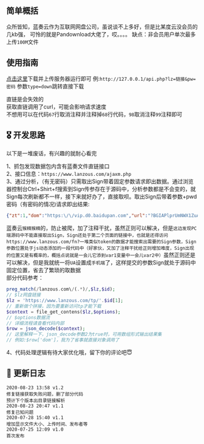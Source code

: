## 简单概括
众所皆知，蓝奏云作为互联网网盘公司，虽说谈不上多好，但是比某度云没会员的几kb强，
可怜的就是Pandownload大佬了，哎。。。。
缺点：非会员用户单次最多上传`100M`文件
## 使用指南
[点击这里](https://github.com/xhgzs/LanzouApi/releases/download/v1.2/LanzouApi-master.zip)下载并上传服务器运行即可
例:`http://127.0.0.1/api.php?lz=链接&pw=密码`
参数`type=down`跳转直接下载

直链是会失效的<br>
获取直链调用了curl，可能会影响请求速度<br>
不想用可以在代码`67`行取消注释并注释掉`68`行代码，`98`取消注释`99`注释即可

## 🎖️ 开发思路
以下是一堆废话，有兴趣的就耐心看完

1、抓包发现数据包内含有蓝奏文件直链接口<br>
2、接口信息：`https://www.lanzous.com/ajaxm.php`<br>
3、通过分析，（有无密码）只需取出Sign带着固定参数请求即出数据。通过浏览器控制台Ctrl+Shirt+f搜索到Sign传参存在于源码中，分析参数都是不会变的，就Sign每次刷新都不一样，接下来就好办了，直接取呗。取出Sign后带着参数+pwd密码（有密码的情况)请求即出结果:
```json
{"zt":1,"dom":"https:\/\/vip.d0.baidupan.com","url":"?BGIAPlprUmNWX1ZuAjcAbAQ7V29U7QC9UtVRsQLqAbtQtFS\/Cs8AsQbcAcEFtFLDWogO4lGVVNAGL1YqXWgAcQQiADFablJqVmVWXwI\/AGUEY1djVD0AOlJlUW8CbQE2UGdUJQoxACcGbQFkBWJSalozDjNROVRwBnFWIF08ADMENABlWjdSKVYwVjICeQAxBG9XfVRpADVSYlFgAjwBMVBjVGEKYAAyBmYBZAVkUmNaNg47UT5UZwY3VmVdZwBjBGYAMlo0UmBWYlZlAm4AMwQ\/VzFUJQB4UjxRJwJ4AXVQI1RmCiUAPQY0AWoFZFJjWjIOOVE2VGYGJ1YkXWgAbARhADFaOlI3VjVWOQJjADgEbFdrVDkAOlJiUXkCeAF1UCBUPgpmAHoGdgExBT1SJFo9DjpRO1RvBjRWZl03ADcEMQBhWj5SIFZ1VnACIQA8BG9XZ1QzADJSYFFhAm0BNlBlVDsKcQAhBjkBJwVsUmJaMw4yUSBUZwY4VmldLwAwBDQAeVo2","inf":"\u6fc0\u6d3b\u4f18\u5316\u5408\u96c6.zip"}
```
蓝奏云`猴精猴精`的，防止被爬，加了注释干扰，虽然正则可以解决，但是`这边发现PC端源码中不能直接取出Sign，Sign还处于第二个页面的链接中，也就是还得访问https://www.lanzous.com/fn?一堆类似token的数据才能搜索出需要的Sign参数，Sign参数位置处于js动态添加的一段代码中（好家伙，又加了注释干扰给正则增加难度，Sign出现的位置又是有概率的，概括点说就是一会儿它添到var1变量中一会儿var2中）`虽然正则还是可以解决，但是我就统一将`UA`设置成`手机端`了，这样提交的参数Sign就处于源码中固定位置，省去了繁琐的取数据<br>
部分代码参考：
```php
preg_match(/lanzous.com\/(.*)/,$lz,$id);
// $lz网盘链接
$lz = 'https://www.lanzous.com/tp/'.$id[1];
// 重新做个拼接，因为要重新访问tp才能下载
$context = file_get_contens($lz,$options);
// $options数据流
// 详细流程请查看代码内部
$row = json_decode($context);
// 这里解释一下，json_decode参数2为true时，可用数组形式输出结果集
// 例如:$row['dom']，我为了省事就直接对象调用了
```
4、代码处理逻辑有待大家优化哦，留下你的评论吧😇
## 📖 更新日志
```
2020-08-23 13:58 v1.2
修复链接获取失败问题，删了部分代码
预计下个版本出目录链接解析
2020-08-23 20:47 v1.1
修复已知问题
2020-07-28 15:40 v1.1
增加显示文件大小、上传时间、发布者等
2020-07-25 12:09 v1.0
首次发布
